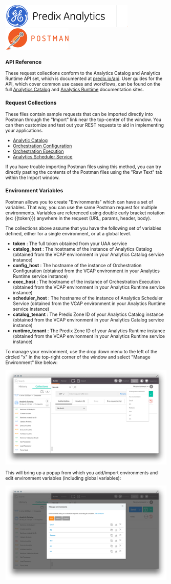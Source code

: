 ### ![Predix Analytics](./images/PredixAnalytics.png)![Predix Analytics](./images/separator.png)[![Postman](./images/postman-logo.png)](https://www.getpostman.com)


### API Reference
These request collections conform to the Analytics Catalog and Analytics Runtime API set, which is documented at [predix.io/api](https://www.predix.io/api). User guides for the API, which cover common use cases and workflows, can be found on the full [Analytics Catalog](https://www.predix.io/docs/#hcwYlgq4) and [Analytics Runtime](https://www.predix.io/docs/#pM5fe0l) documentation sites.


### Request Collections
These files contain sample requests that can be imported directly into Postman through the "Import" link near the top-center of the window. You can then customize and test out your REST requests to aid in implementing your applications.

* [Analytic Catalog](./Analytic_Catalog.json.postman_collection) 
* [Orchestration Configuration](./Orchestration_Configuration.json.postman_collection) 
* [Orchestration Execution](./Orchestration_Execution.json.postman_collection) 
* [Analytics Scheduler Service](./Scheduler_Service.json.postman_collection) 

If you have trouble importing Postman files using this method, you can try directly pasting the contents of the Postman files using the "Raw Text" tab within the Import window.


### Environment Variables
Postman allows you to create "Environments" which can have a set of variables. That way, you can use the same Postman request for multiple environments. Variables are referenced using double curly bracket notation (ex: {{token}}) anywhere in the request (URL, params, header, body).

The collections above assume that you have the following set of variables defined, either for a single environment, or at a global level.

* **token** : The full token obtained from your UAA service
* **catalog_host** : The hostname of the instance of Analytics Catalog (obtained from the VCAP environment in your Analytics Catalog service instance)
* **config_host** : The hostname of the instance of Orchestration Configuration (obtained from the VCAP environment in your Analytics Runtime service instance)
* **exec_host** : The hostname of the instance of Orchestration Execution (obtained from the VCAP environment in your Analytics Runtime service instance)
* **scheduler_host** : The hostname of the instance of Analytics Scheduler Service (obtained from the VCAP environment in your Analytics Runtime service instance)
* **catalog_tenant** : The Predix Zone ID of your Analytics Catalog instance (obtained from the VCAP environment in your Analytics Catalog service instance)
* **runtime_tenant** : The Predix Zone ID of your Analytics Runtime instance (obtained from the VCAP environment in your Analytics Runtime service instance)


To manage your environment, use the drop down menu to the left of the circled "x" in the top-right corner of the window and select "Manage Environment" like below:

![Postman Environments Dropdown](./images/PostmanEnvironmentsDropdown.png)

This will bring up a popup from which you add/import environments and edit environment variables (including global variables):

![Postman Environments Popup](./images/PostmanEnvironmentsPopup.png)
